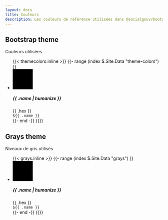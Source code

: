 ```yaml
---
layout: docs
title: Couleurs
description: Les couleurs de référence utilisées dans @socialgouv/bootstrap
---
```


## Bootstrap theme

Couleurs utilisées

<ul class="list-unstyled row">
  {{< themecolors.inline >}}
  {{- range (index $.Site.Data "theme-colors") }}
  <li class="col-12 col-sm-6 col-xl-4 media my-4">
    <svg class="mr-3" width="64" height="64" xmlns="http://www.w3.org/2000/svg" preserveAspectRatio="xMidYMid slice" focusable="false" role="img" aria-label="Square color {{ .hex }}"><title>Square color {{ .name }}</title><rect fill="{{ .hex }}" width="100%" height="100%"></rect></svg>
    <div class="media-body">
      <h5 class="mt-0 mb-1">{{ .name | humanize }}</h5>
      {{ .hex }}<br/>
      <code>${{ .name }}</code>
    </div> 
  </li>{{- end -}}
  {{</ themecolors.inline >}}
</ul>

## Grays theme

Niveaux de gris utilisés

<ul class="list-unstyled row">
  {{< grays.inline >}}
  {{- range (index $.Site.Data "grays") }}
  <li class="col-12 col-sm-6 col-xl-4 media my-4">
    <svg class="mr-3" width="64" height="64" xmlns="http://www.w3.org/2000/svg" preserveAspectRatio="xMidYMid slice" focusable="false" role="img" aria-label="Square color {{ .hex }}"><title>Square color {{ .name }}</title><rect fill="{{ .hex }}" width="100%" height="100%"></rect></svg>
    <div class="media-body">
      <h5 class="mt-0 mb-1">{{ .name | humanize }}</h5>
      {{ .hex }}<br/>
      <code>${{ .name }}</code>
    </div> 
  </li>{{- end -}}
  {{</ grays.inline >}}
</ul>
